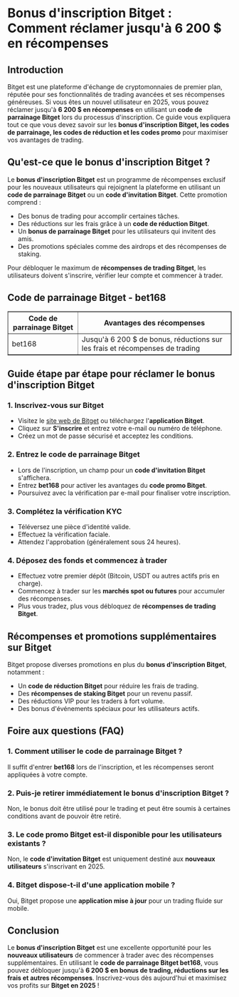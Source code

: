<h1>Bonus d'inscription Bitget : Comment réclamer jusqu'à 6 200 $ en récompenses</h1>

<h2>Introduction</h2>
<p>Bitget est une plateforme d'échange de cryptomonnaies de premier plan, réputée pour ses fonctionnalités de trading avancées et ses récompenses généreuses. Si vous êtes un nouvel utilisateur en 2025, vous pouvez réclamer jusqu'à <strong>6 200 $ en récompenses</strong> en utilisant un <strong>code de parrainage Bitget</strong> lors du processus d'inscription. Ce guide vous expliquera tout ce que vous devez savoir sur les <strong>bonus d'inscription Bitget, les codes de parrainage, les codes de réduction et les codes promo</strong> pour maximiser vos avantages de trading.</p>

<h2>Qu'est-ce que le bonus d'inscription Bitget ?</h2>
<p>Le <strong>bonus d'inscription Bitget</strong> est un programme de récompenses exclusif pour les nouveaux utilisateurs qui rejoignent la plateforme en utilisant un <strong>code de parrainage Bitget</strong> ou un <strong>code d'invitation Bitget</strong>. Cette promotion comprend :</p>
<ul>
    <li>Des bonus de trading pour accomplir certaines tâches.</li>
    <li>Des réductions sur les frais grâce à un <strong>code de réduction Bitget</strong>.</li>
    <li>Un <strong>bonus de parrainage Bitget</strong> pour les utilisateurs qui invitent des amis.</li>
    <li>Des promotions spéciales comme des airdrops et des récompenses de staking.</li>
</ul>
<p>Pour débloquer le maximum de <strong>récompenses de trading Bitget</strong>, les utilisateurs doivent s'inscrire, vérifier leur compte et commencer à trader.</p>

<h2>Code de parrainage Bitget - bet168</h2>
<table border="1">
    <tr>
        <th>Code de parrainage Bitget</th>
        <th>Avantages des récompenses</th>
    </tr>
    <tr>
        <td>bet168</td>
        <td>Jusqu'à 6 200 $ de bonus, réductions sur les frais et récompenses de trading</td>
    </tr>
</table>

<h2>Guide étape par étape pour réclamer le bonus d'inscription Bitget</h2>

<h3>1. Inscrivez-vous sur Bitget</h3>
<ul>
    <li>Visitez le <a href="https://partner.bitget.com/bg/1t4kmgh9">site web de Bitget</a> ou téléchargez l'<strong>application Bitget</strong>.</li>
    <li>Cliquez sur <strong>S'inscrire</strong> et entrez votre e-mail ou numéro de téléphone.</li>
    <li>Créez un mot de passe sécurisé et acceptez les conditions.</li>
</ul>

<h3>2. Entrez le code de parrainage Bitget</h3>
<ul>
    <li>Lors de l'inscription, un champ pour un <strong>code d'invitation Bitget</strong> s'affichera.</li>
    <li>Entrez <strong>bet168</strong> pour activer les avantages du <strong>code promo Bitget</strong>.</li>
    <li>Poursuivez avec la vérification par e-mail pour finaliser votre inscription.</li>
</ul>

<h3>3. Complétez la vérification KYC</h3>
<ul>
    <li>Téléversez une pièce d'identité valide.</li>
    <li>Effectuez la vérification faciale.</li>
    <li>Attendez l'approbation (généralement sous 24 heures).</li>
</ul>

<h3>4. Déposez des fonds et commencez à trader</h3>
<ul>
    <li>Effectuez votre premier dépôt (Bitcoin, USDT ou autres actifs pris en charge).</li>
    <li>Commencez à trader sur les <strong>marchés spot ou futures</strong> pour accumuler des récompenses.</li>
    <li>Plus vous tradez, plus vous débloquez de <strong>récompenses de trading Bitget</strong>.</li>
</ul>

<h2>Récompenses et promotions supplémentaires sur Bitget</h2>
<p>Bitget propose diverses promotions en plus du <strong>bonus d'inscription Bitget</strong>, notamment :</p>
<ul>
    <li>Un <strong>code de réduction Bitget</strong> pour réduire les frais de trading.</li>
    <li>Des <strong>récompenses de staking Bitget</strong> pour un revenu passif.</li>
    <li>Des réductions VIP pour les traders à fort volume.</li>
    <li>Des bonus d'événements spéciaux pour les utilisateurs actifs.</li>
</ul>

<h2>Foire aux questions (FAQ)</h2>

<h3>1. Comment utiliser le code de parrainage Bitget ?</h3>
<p>Il suffit d'entrer <strong>bet168</strong> lors de l'inscription, et les récompenses seront appliquées à votre compte.</p>

<h3>2. Puis-je retirer immédiatement le bonus d'inscription Bitget ?</h3>
<p>Non, le bonus doit être utilisé pour le trading et peut être soumis à certaines conditions avant de pouvoir être retiré.</p>

<h3>3. Le code promo Bitget est-il disponible pour les utilisateurs existants ?</h3>
<p>Non, le <strong>code d'invitation Bitget</strong> est uniquement destiné aux <strong>nouveaux utilisateurs</strong> s'inscrivant en 2025.</p>

<h3>4. Bitget dispose-t-il d'une application mobile ?</h3>
<p>Oui, Bitget propose une <strong>application mise à jour</strong> pour un trading fluide sur mobile.</p>

<h2>Conclusion</h2>
<p>Le <strong>bonus d'inscription Bitget</strong> est une excellente opportunité pour les <strong>nouveaux utilisateurs</strong> de commencer à trader avec des récompenses supplémentaires. En utilisant le <strong>code de parrainage Bitget bet168</strong>, vous pouvez débloquer jusqu'à <strong>6 200 $ en bonus de trading, réductions sur les frais et autres récompenses</strong>. Inscrivez-vous dès aujourd'hui et maximisez vos profits sur <strong>Bitget en 2025</strong> !</p>
